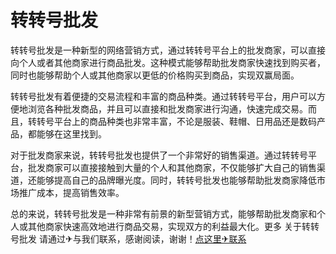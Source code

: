 # 转转号批发

转转号批发是一种新型的网络营销方式，通过转转号平台上的批发商家，可以直接向个人或者其他商家进行商品批发。这种模式能够帮助批发商家快速找到购买者，同时也能够帮助个人或其他商家以更低的价格购买到商品，实现双赢局面。

转转号批发有着便捷的交易流程和丰富的商品种类。通过转转号平台，用户可以方便地浏览各种批发商品，并且可以直接和批发商家进行沟通，快速完成交易。而且，转转号平台上的商品种类也非常丰富，不论是服装、鞋帽、日用品还是数码产品，都能够在这里找到。

对于批发商家来说，转转号批发也提供了一个非常好的销售渠道。通过转转号平台，批发商家可以直接接触到大量的个人和其他商家，不仅能够扩大自己的销售渠道，还能够提高自己的品牌曝光度。同时，转转号批发也能够帮助批发商家降低市场推广成本，提高销售效率。

总的来说，转转号批发是一种非常有前景的新型营销方式，能够帮助批发商家和个人或其他商家快速高效地进行商品交易，实现双方的利益最大化。更多 关于转转号批发 请通过✈与我们联系，感谢阅读，谢谢！[点这里✈联系](https://www.k02.cc)